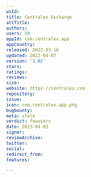 ```yaml
---
wsId: 
title: Centralex Exchange
altTitle: 
authors: 
users: 50
appId: com.centralex.app
appCountry: 
released: 2022-03-16
updated: 2022-04-07
version: '1.02'
stars: 
ratings: 
reviews: 
size: 
website: https://centralex.com
repository: 
issue: 
icon: com.centralex.app.png
bugbounty: 
meta: stale
verdict: fewusers
date: 2023-04-03
signer: 
reviewArchive: 
twitter: 
social: 
redirect_from: 
features: 

---
```


